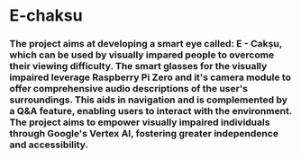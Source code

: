 # E-chaksu
### The project aims at developing a smart eye called: E - Cakṣu, which can be used by visually impared people to overcome their viewing difficulty. The smart glasses for the visually impaired leverage Raspberry Pi Zero and it's camera module to offer comprehensive audio descriptions of the user's surroundings. This aids in navigation and is complemented by a Q&A feature, enabling users to interact with the environment. The project aims to empower visually impaired individuals through Google's Vertex AI, fostering greater independence and accessibility.
